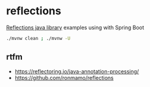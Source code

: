 # reflections
[Reflections java library](https://github.com/ronmamo/reflections) examples using with Spring Boot

```bash
./mvnw clean ; ./mvnw -U
```

## rtfm
* https://reflectoring.io/java-annotation-processing/
* https://github.com/ronmamo/reflections

<!--

### Reference Documentation

For further reference, please consider the following sections:

* [Official Apache Maven documentation](https://maven.apache.org/guides/index.html)
* [Spring Boot Maven Plugin Reference Guide](https://docs.spring.io/spring-boot/docs/2.7.2/maven-plugin/reference/html/)
* [Create an OCI image](https://docs.spring.io/spring-boot/docs/2.7.2/maven-plugin/reference/html/#build-image)
* [Spring Configuration Processor](https://docs.spring.io/spring-boot/docs/2.7.2/reference/htmlsingle/#appendix.configuration-metadata.annotation-processor)

-->
